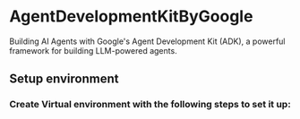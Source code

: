 # AgentDevelopmentKitByGoogle

Building AI Agents with Google's Agent Development Kit (ADK), a powerful framework for building LLM-powered agents.

## Setup environment

### Create Virtual environment with the following steps to set it up:
